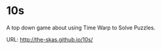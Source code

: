 10s
===
A top down game about using Time Warp to Solve Puzzles.

URL: http://the-skas.github.io/10s/
